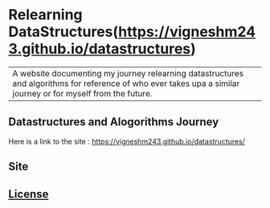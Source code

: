 # Relearning DataStructures(https://vigneshm243.github.io/datastructures)
<table>
<tr>
<td>
A website documenting my journey relearning datastructures and algorithms for reference of who ever takes upa a similar journey or for myself from the future.
</td>
</tr>
</table>


## Datastructures and Alogorithms Journey
Here is a link to the site :  https://vigneshm243.github.io/datastructures/


## Site


## [License](https://github.com/vigneshm243/datastructures/blob/master/LICENSE.md)
